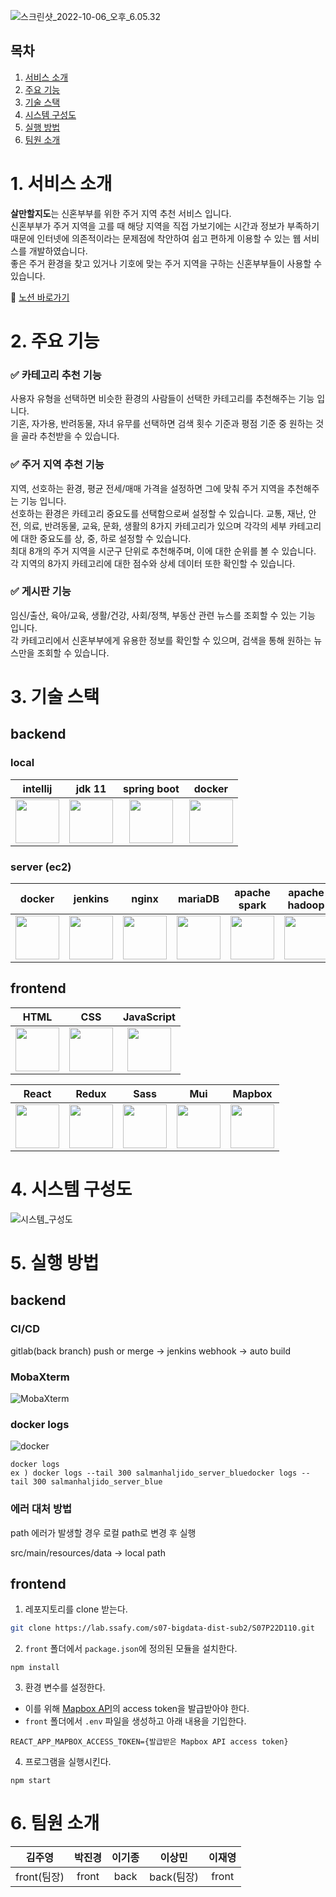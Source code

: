 ![스크린샷_2022-10-06_오후_6.05.32](/uploads/7764f3f943325ff626ae3159f73a97f3/스크린샷_2022-10-06_오후_6.05.32.png)

## 목차
1. [서비스 소개](https://lab.ssafy.com/s07-bigdata-dist-sub2/S07P22D110#1-%EC%84%9C%EB%B9%84%EC%8A%A4-%EC%86%8C%EA%B0%9C)
2. [주요 기능](https://lab.ssafy.com/s07-bigdata-dist-sub2/S07P22D110#2-%EC%A3%BC%EC%9A%94-%EA%B8%B0%EB%8A%A5)
3. [기술 스택](https://lab.ssafy.com/s07-bigdata-dist-sub2/S07P22D110#3-%EA%B8%B0%EC%88%A0-%EC%8A%A4%ED%83%9D)
4. [시스템 구성도](https://lab.ssafy.com/s07-bigdata-dist-sub2/S07P22D110#4-%EC%8B%9C%EC%8A%A4%ED%85%9C-%EA%B5%AC%EC%84%B1%EB%8F%84)
5. [실행 방법]($#5-실행-방법)
6. [팀원 소개](https://lab.ssafy.com/s07-bigdata-dist-sub2/S07P22D110#6-%ED%8C%80%EC%9B%90-%EC%86%8C%EA%B0%9C)


# 1. 서비스 소개
**살만할지도**는 신혼부부를 위한 주거 지역 추천 서비스 입니다.  
신혼부부가 주거 지역을 고를 때 해당 지역을 직접 가보기에는 시간과 정보가 부족하기 때문에 인터넷에 의존적이라는 문제점에 착안하여 쉽고 편하게 이용할 수 있는 웹 서비스를 개발하였습니다.  
좋은 주거 환경을 찾고 있거나 기호에 맞는 주거 지역을 구하는 신혼부부들이 사용할 수 있습니다.

🔗 [노션 바로가기](https://www.notion.so/bedc7f705856408e9b5bb121a7af4389)

# 2. 주요 기능
### ✅ 카테고리 추천 기능
사용자 유형을 선택하면 비슷한 환경의 사람들이 선택한 카테고리를 추천해주는 기능 입니다.  
기혼, 자가용, 반려동물, 자녀 유무를 선택하면 검색 횟수 기준과 평점 기준 중 원하는 것을 골라 추천받을 수 있습니다.

### ✅ 주거 지역 추천 기능
지역, 선호하는 환경, 평균 전세/매매 가격을 설정하면 그에 맞춰 주거 지역을 추천해주는 기능 입니다.  
선호하는 환경은 카테고리 중요도를 선택함으로써 설정할 수 있습니다. 교통, 재난, 안전, 의료, 반려동물, 교육, 문화, 생활의 8가지 카테고리가 있으며 각각의 세부 카테고리에 대한 중요도를 상, 중, 하로 설정할 수 있습니다.  
최대 8개의 주거 지역을 시군구 단위로 추천해주며, 이에 대한 순위를 볼 수 있습니다. 각 지역의 8가지 카테고리에 대한 점수와 상세 데이터 또한 확인할 수 있습니다.

### ✅ 게시판 기능
임신/출산, 육아/교육, 생활/건강, 사회/정책, 부동산 관련 뉴스를 조회할 수 있는 기능 입니다.  
각 카테고리에서 신혼부부에게 유용한 정보를 확인할 수 있으며, 검색을 통해 원하는 뉴스만을 조회할 수 있습니다.

# 3. 기술 스택
## backend
### local
|intellij|jdk 11|spring boot|docker|
|:---:|:---:|:---:|:---:|
|<img src="/uploads/5264754477afa122f35fbc7d30306e92/pngegg.png" height="70px" />|<img src="/uploads/f464ee0fac9080b03a9aeab8e72ab87e/kisspng-java-runtime-environment-computer-icons-java-platf-java-5ade3063f31610.0948145615245108199957.png" height="70px" />|<img src="/uploads/7feea17f3e573e81b6043338653d856e/Untitled.png" height="70px" />|<img src="/uploads/c3b03b4af346b3c54f0b482681cf8da3/docker.png" height="70px" />|
### server (ec2)
|docker|jenkins|nginx|mariaDB|apache spark|apache hadoop|
|:---:|:---:|:---:|:---:|:---:|:---:|
|<img src="/uploads/c3b03b4af346b3c54f0b482681cf8da3/docker.png" height="70px" />|<img src="/uploads/80340d3581149ccee01b28f4ea111e7d/pngwing.com.png" height="70px" />|<img src="/uploads/8829eb1f5a9bb634daf2a53ae0c84479/nginx.png" height="70px" />|<img src="/uploads/df655512edbbb974a3115773db7c2e73/maria.png" height="70px" />|<img src="/uploads/205059c7ba8d5cab4d45613e6f5de9b2/spark.png" height="70px" />|<img src="/uploads/250b9abce267d902b2bf07c460a13263/kisspng-apache-hadoop-logo-big-data-data-analysis-hadoop-d-services-monitored-signalfx-5b62f0523cf851.4266811115332107062497.png" width="70px" />|

## frontend
|HTML|CSS|JavaScript|
|:---:|:---:|:---:|
|<img src="/uploads/0c985158779d08b1f1d5f729af7bc30b/html5-original-wordmark.svg" height="70px" />|<img src="/uploads/84b4982f1eb2240c1c71934029d4104e/css3-original-wordmark.svg" height="70px" />|<img src="/uploads/4021cf836dfe3bfd866241b20ca9809b/javascript-original.svg" height="70px" />|

|React|Redux|Sass|Mui|Mapbox|
|:---:|:---:|:---:|:---:|:---:|
|<img src="/uploads/ebe5513250f8eb169decc23f18dbb251/react-original-wordmark.svg" height="70px" />|<img src="/uploads/469db57f9e05e78f1b4f76d0001ce623/redux-original.svg" height="70px" />|<img src="/uploads/80026622b2db85b630368d1030122f51/sass-original.svg" height="70px" />|<img src="/uploads/d1a05ff49a4799818302c944290d0a7a/mui.png" height="70px" />|<img src="/uploads/108151bedeb2a533d2df744ddcb26337/1280px-Mapbox_logo_2019.svg.png" height="70px" />|

# 4. 시스템 구성도

![시스템_구성도](/uploads/4fb67c3169e6c9fa70f703382b1779f1/시스템_구성도.png)

# 5. 실행 방법
## backend
### CI/CD  
gitlab(back branch) push or merge -> jenkins webhook -> auto build  

### MobaXterm
![MobaXterm](/uploads/8f06a1193c71f59c3bd7e9f1c0ebbdd9/image.png)

### docker logs
![docker](/uploads/c9c5d41eb149d6a1b81b6ff24bf09bf6/image.png)
```
docker logs
ex ) docker logs --tail 300 salmanhaljido_server_bluedocker logs --tail 300 salmanhaljido_server_blue
```

### 에러 대처 방법
path 에러가 발생할 경우 로컬 path로 변경 후 실행

src/main/resources/data -> local path

## frontend
1. 레포지토리를 clone 받는다.
```bash
git clone https://lab.ssafy.com/s07-bigdata-dist-sub2/S07P22D110.git
```
2. `front` 폴더에서 `package.json`에 정의된 모듈을 설치한다.
```shell
npm install
```
3. 환경 변수를 설정한다.
 - 이를 위해 [Mapbox API](https://www.mapbox.com)의 access token을 발급받아야 한다.
 - `front` 폴더에서 `.env` 파일을 생성하고 아래 내용을 기입한다.
 ```plain
 REACT_APP_MAPBOX_ACCESS_TOKEN={발급받은 Mapbox API access token}
 ```
4. 프로그램을 실행시킨다.
```shell
npm start
```


# 6. 팀원 소개
|김주영|박진경|이기종|이상민|이재영|
|:---:|:---:|:---:|:---:|:---:|
|front(팀장)|front|back|back(팀장)|front|
